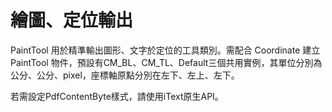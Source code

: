 # 繪圖、定位輸出


PaintTool 用於精準輸出圖形、文字於定位的工具類別。需配合 Coordinate 建立 PaintTool 物件，預設有CM_BL、CM_TL、Default三個共用實例，其單位分別為公分、公分、pixel，座標軸原點分別在左下、左上、左下。

若需設定PdfContentByte樣式，請使用iText原生API。
